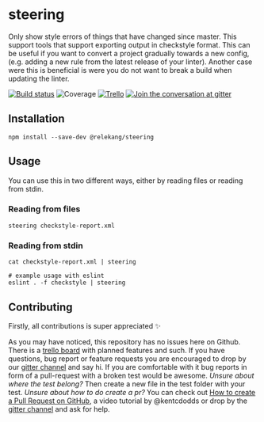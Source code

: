 # steering

Only show style errors of things that have changed since master. This support tools that support exporting output in checkstyle format. This can be useful if you want to convert a project gradually towards a new config, (e.g. adding a new rule from the latest release of your linter). Another case were this is beneficial is were you do not want to break a build when updating the linter.

[![Build status][build-badge]][build-link] ![Coverage][coverage-badge] [![Trello][trello-badge]][trello-link] [![Join the conversation at gitter][gitter-badge]][gitter-link]

## Installation

```
npm install --save-dev @relekang/steering
```

## Usage
You can use this in two different ways, either by reading files or reading from stdin.

### Reading from files

```
steering checkstyle-report.xml
```

### Reading from stdin

```
cat checkstyle-report.xml | steering

# example usage with eslint
eslint . -f checkstyle | steering
```

## Contributing
Firstly, all contributions is super appreciated :sparkles:

As you may have noticed, this repository has no issues here on Github. There is a [trello board][trello-link] with planned features and such. If you have questions, bug report or feature requests you are encouraged to drop by our [gitter channel][gitter-link] and say hi. If you are comfortable with it bug reports in form of a pull-request with a broken test would be awesome. *Unsure about where the test belong?* Then create a new file in the test folder with your test. *Unsure about how to do create a pr?* You can check out [How to create a Pull Request on GitHub][pr-tutorial-link], a video tutorial by @kentcdodds or drop by the [gitter channel][gitter-link] and ask for help.


[trello-link]: https://trello.com/b/GDc2OC4T/steering
[trello-badge]: https://img.shields.io/badge/trello-board-blue.svg
[build-link]: https://ci.frigg.io/relekang/steering
[build-badge]: https://ci.frigg.io/relekang/steering.svg
[coverage-badge]: https://ci.frigg.io/relekang/steering/coverage.svg
[gitter-link]: https://gitter.im/relekang/steering
[gitter-badge]: https://badges.gitter.im/relekang/steering.svg
[pr-tutorial-link]: https://egghead.io/lessons/javascript-how-to-create-a-pull-request-on-github
